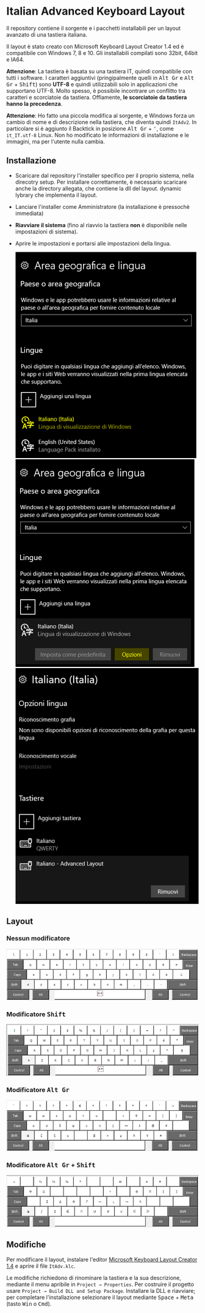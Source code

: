 # Italian Advanced Keyboard Layout

Il repository contiene il sorgente e i pacchetti installabili per un layout avanzato di una tastiera italiana.

Il layout è stato creato con Microsoft Keyboard Layout Creator 1.4 ed è compatibile con Windows 7, 8 e 10. Gli installabili compilati sono 32bit, 64bit e IA64.

**Attenzione**: La tastiera è basata su una tastiera IT, quindi compatibile con tutti i software. I caratteri aggiuntivi (pringipalmente quelli in <kbd>Alt Gr</kbd> e <kbd>Alt Gr</kbd> + <kbd>Shift</kbd>) sono **UTF-8** e quindi utilizzabili solo in applicazioni che supportano UTF-8. Molto spesso, è possibile incontrare un conflitto tra caratteri e scorciatoie da tastiera. Offiamente, **le scorciatoie da tastiera hanno la precedenza**.

**Attenzione**: Ho fatto una piccola modifica al sorgente, e Windows forza un cambio di nome e di descrizione nella tastiera, che diventa quindi `ItAdv2`. In particolare si è aggiunto il Backtick in posizione <kbd>Alt Gr</kbd> + <kbd>'</kbd>, come `it_IT.utf-8` Linux.
Non ho modificato le informazioni di installazione e le immagini, ma per l'utente nulla cambia.

## Installazione

 * Scaricare dal repository l'installer specifico per il proprio sistema, nella direcotry setup. Per installare correttamente, è necessario scaricare anche la directory allegata, che contiene la dll del layout.
   dynamic lybrary che implementa il layout.
 * Lanciare l'installer come Amministratore (la installazione è pressochè immediata)
 * **Riavviare il sistema** (fino al riavvio la tastiera **non** è disponibile nelle impostazioni di sistema).
 * Aprire le impostazioni e portarsi alle impostazioni della lingua.

   ![Layout Preview](layouts/imp1.png)
   ![Layout Preview](layouts/imp2.png) 
   ![Layout Preview](layouts/imp3.png) 



## Layout

### Nessun modificatore

![Layout Preview](layouts/normal.png) 

### Modificatore <kbd>Shift</kbd>

![Layout Preview](layouts/shift.png) 

### Modificatore <kbd>Alt Gr</kbd>

![Layout Preview](layouts/altgr.png) 

### Modificatore <kbd>Alt Gr</kbd> + <kbd>Shift</kbd>

![Layout Preview](layouts/altgrshift.png) 


## Modifiche

Per modificare il layout, instalare l'editor [Microsoft Keyboard Layout Creator 1.4](https://www.microsoft.com/en-us/download/details.aspx?id=22339) e aprire il file `ItAdv.klc`.

Le modifiche richiedono di rinominare la tastiera e la sua descrizione, mediante il menu apribile in `Project → Properties`. Per costruire il progetto usare `Project → Build DLL and Setup Package`. Installare la DLL e riavviare; per completare l'installazione selezionare il layout mediante <kbd>Space</kbd> + <kbd>Meta</kbd> (tasto <kbd>Win</kbd> o <kbd>Cmd</kbd>).
